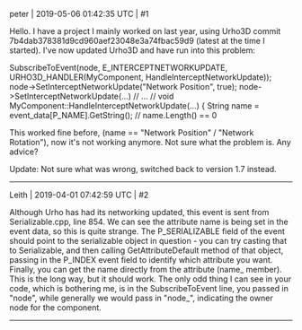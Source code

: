 peter | 2019-05-06 01:42:35 UTC | #1

Hello. I have a project I mainly worked on last year, using Urho3D commit 7b4dab378381d9cd960aef23048e3a74fbac59d9 (latest at the time I started). I've now updated Urho3D and have run into this problem:

SubscribeToEvent(node, E_INTERCEPTNETWORKUPDATE, URHO3D_HANDLER(MyComponent, HandleInterceptNetworkUpdate));
node->SetInterceptNetworkUpdate("Network Position", true);
node->SetInterceptNetworkUpdate(...)
// ...
// void MyComponent::HandleInterceptNetworkUpdate(...) {
String name = event_data[P_NAME].GetString();
// name.Length() == 0

This worked fine before, (name == "Network Position" / "Network Rotation"), now it's not working anymore. Not sure what the problem is. Any advice?

Update: Not sure what was wrong, switched back to version 1.7 instead.

-------------------------

Leith | 2019-04-01 07:42:59 UTC | #2

Although Urho has had its networking updated, this event is sent from Serializable.cpp, line 854.
We can see the attribute name is being set in the event data, so this is quite strange.
The P_SERIALIZABLE field of the event should point to the serializable object in question - you can try casting that to Serializable, and then calling GetAttributeDefault method of that object, passing in the P_INDEX event field to identify which attribute you want. Finally, you can get the name directly from the attribute (name_ member). This is the long way, but it should work.
The only odd thing I can see in your code, which is bothering me, is in the SubscribeToEvent line, you passed in "node", while generally we would pass in "node_", indicating the owner node for the component.

-------------------------

